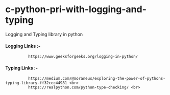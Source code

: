 # c-python-pri-with-logging-and-typing
Logging and Typing library in python

#### Logging Links :- <br>
              https://www.geeksforgeeks.org/logging-in-python/


#### Typing Links :- <br>
              https://medium.com/@moraneus/exploring-the-power-of-pythons-typing-library-ff32cec44981 <br>
              https://realpython.com/python-type-checking/ <br>
